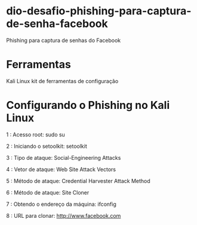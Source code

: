 # dio-desafio-phishing-para-captura-de-senha-facebook
Phishing para captura de senhas do Facebook
# Ferramentas
Kali Linux
kit de ferramentas de configuração
# Configurando o Phishing no Kali Linux

1 : Acesso root: sudo su

2 : Iniciando o setoolkit: setoolkit

3 : Tipo de ataque: Social-Engineering Attacks

4 : Vetor de ataque: Web Site Attack Vectors

5 : Método de ataque: Credential Harvester Attack Method 

6 : Método de ataque: Site Cloner

7 : Obtendo o endereço da máquina: ifconfig

8 : URL para clonar: http://www.facebook.com
